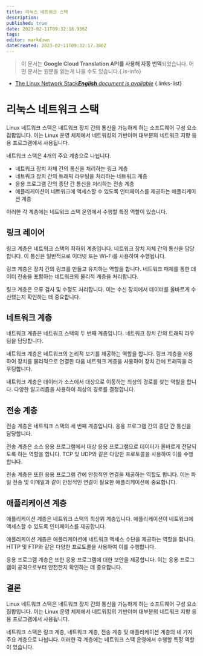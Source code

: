 ```yaml
---
title: 리눅스 네트워크 스택
description: 
published: true
date: 2023-02-11T09:32:18.936Z
tags: 
editor: markdown
dateCreated: 2023-02-11T09:32:17.380Z
---
```


> 이 문서는 **Google Cloud Translation API를 사용해 자동 번역**되었습니다.
어떤 문서는 원문을 읽는게 나을 수도 있습니다.{.is-info}



- [The Linux Network Stack***English** document is available*](/en/Knowledge-base/Linux/the-linux-network-stack)
{.links-list}


# 리눅스 네트워크 스택

Linux 네트워크 스택은 네트워크 장치 간의 통신을 가능하게 하는 소프트웨어 구성 요소 집합입니다. 이는 Linux 운영 체제에서 네트워킹의 기반이며 대부분의 네트워크 지향 응용 프로그램에서 사용됩니다.

네트워크 스택은 4개의 주요 계층으로 나뉩니다.

- 네트워크 장치 자체 간의 통신을 처리하는 링크 계층
- 네트워크 장치 간의 트래픽 라우팅을 처리하는 네트워크 계층
- 응용 프로그램 간의 종단 간 통신을 처리하는 전송 계층
- 애플리케이션이 네트워크에 액세스할 수 있도록 인터페이스를 제공하는 애플리케이션 계층

이러한 각 계층에는 네트워크 스택 운영에서 수행할 특정 역할이 있습니다.

## 링크 레이어

링크 계층은 네트워크 스택의 최하위 계층입니다. 네트워크 장치 자체 간의 통신을 담당합니다. 이 통신은 일반적으로 이더넷 또는 Wi-Fi를 사용하여 수행됩니다.

링크 계층은 장치 간의 링크를 만들고 유지하는 역할을 합니다. 네트워크 매체를 통한 데이터 전송을 포함하는 네트워크의 물리적 계층을 처리합니다.

링크 계층은 오류 검사 및 수정도 처리합니다. 이는 수신 장치에서 데이터를 올바르게 수신했는지 확인하는 데 중요합니다.

## 네트워크 계층

네트워크 계층은 네트워크 스택의 두 번째 계층입니다. 네트워크 장치 간의 트래픽 라우팅을 담당합니다.

네트워크 계층은 네트워크의 논리적 보기를 제공하는 역할을 합니다. 링크 계층을 사용하여 장치를 물리적으로 연결한 다음 네트워크 계층을 사용하여 장치 간에 트래픽을 라우팅합니다.

네트워크 계층은 데이터가 소스에서 대상으로 이동하는 최상의 경로를 찾는 역할을 합니다. 다양한 알고리즘을 사용하여 최상의 경로를 결정합니다.

## 전송 계층

전송 계층은 네트워크 스택의 세 번째 계층입니다. 응용 프로그램 간의 종단 간 통신을 담당합니다.

전송 계층은 소스 응용 프로그램에서 대상 응용 프로그램으로 데이터가 올바르게 전달되도록 하는 역할을 합니다. TCP 및 UDP와 같은 다양한 프로토콜을 사용하여 이를 수행합니다.

전송 계층은 또한 응용 프로그램 간에 안정적인 연결을 제공하는 역할도 합니다. 이는 파일 전송 및 이메일과 같이 안정적인 연결이 필요한 애플리케이션에 중요합니다.

## 애플리케이션 계층

애플리케이션 계층은 네트워크 스택의 최상위 계층입니다. 애플리케이션이 네트워크에 액세스할 수 있도록 인터페이스를 제공합니다.

애플리케이션 계층은 애플리케이션에 네트워크 액세스 수단을 제공하는 역할을 합니다. HTTP 및 FTP와 같은 다양한 프로토콜을 사용하여 이를 수행합니다.

응용 프로그램 계층은 또한 응용 프로그램에 대한 보안을 제공합니다. 이는 응용 프로그램이 공격으로부터 안전한지 확인하는 데 중요합니다.

## 결론

Linux 네트워크 스택은 네트워크 장치 간의 통신을 가능하게 하는 소프트웨어 구성 요소 집합입니다. 이는 Linux 운영 체제에서 네트워킹의 기반이며 대부분의 네트워크 지향 응용 프로그램에서 사용됩니다.

네트워크 스택은 링크 계층, 네트워크 계층, 전송 계층 및 애플리케이션 계층의 네 가지 주요 계층으로 나뉩니다. 이러한 각 계층에는 네트워크 스택 운영에서 수행할 특정 역할이 있습니다.